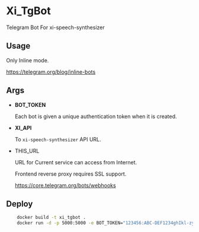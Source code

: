 # Xi_TgBot

Telegram Bot For xi-speech-synthesizer


## Usage

Only Inline mode.

https://telegram.org/blog/inline-bots


## Args

* **BOT_TOKEN**

  Each bot is given a unique authentication token when it is created.

* **XI_API**

  To `xi-speech-synthesizer` API URL.

* THIS_URL

  URL for Current service can access from Internet.

  Frontend reverse proxy requires SSL support.

  https://core.telegram.org/bots/webhooks

## Deploy

```bash
    docker build -t xi_tgbot .
    docker run -d -p 5000:5000 -e BOT_TOKEN="123456:ABC-DEF1234ghIkl-zyx57W2v1u123ew11" -e XI_API="http://xi-speech-synthesizer" -e THIS_URL="https://example.com/tgbot"  xi_tgbot
```